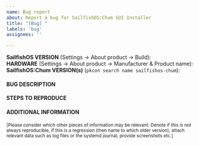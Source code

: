 ```yaml
---
name: Bug report
about: Report a bug for SailfishOS:Chum GUI Installer
title: "[Bug] "
labels: 'bug'
assignees: ''

---
```


**SailfishOS VERSION** (Settings → About product → Build): 
<br />**HARDWARE** (Settings → About product → Manufacturer & Product name): 
<br />**SailfishOS:Chum VERSION(s)** (`pkcon search name sailfishos-chum`): 
<br />

#### BUG DESCRIPTION


#### STEPS TO REPRODUCE


#### ADDITIONAL INFORMATION

<sub>\[Please consider which other pieces of information may be relevant: Denote if this is not always reproducible, if this is a regression (then name to which older version), attach relevant data such as log files or the systemd journal, provide screenshots etc.\]</sub>

